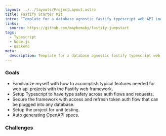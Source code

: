 ```yaml
---
layout: ../../layouts/ProjectLayout.astro
title: Fastify Starter Kit
intro: "Template for a database agnostic fastify typescript web API including local JWT auth, OAS3, and testing."
links:
  source: https://github.com/maybemaby/fastify-jumpstart
tags: 
  - Typescript
  - Node.js
  - Backend
meta:
  description: Template for a database agnostic fastify typescript web API including local JWT auth, OAS3, and testing. 
---
```


### Goals
- Familiarize myself with how to accomplish typical features needed for web api projects with the Fastify web framework.
- Setup Typescript to have type safety across auth flows and requests.
- Secure the framework with access and refresh token auth flow that can be plugged into any database.
- Setup the project for unit testing.
- Auto generating OpenAPI specs.

### Challenges